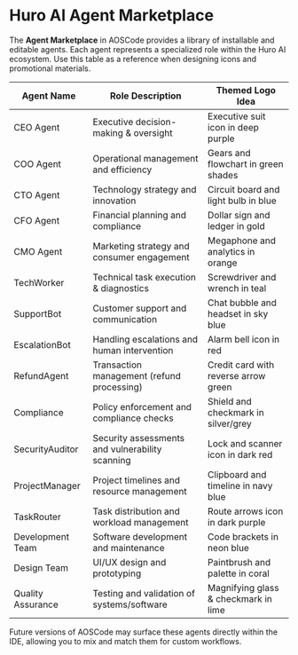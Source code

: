 # Huro AI Agent Marketplace

The **Agent Marketplace** in AOSCode provides a library of installable and editable agents. Each agent represents a specialized role within the Huro AI ecosystem. Use this table as a reference when designing icons and promotional materials.

| Agent Name | Role Description | Themed Logo Idea |
|------------|-----------------|------------------|
| CEO Agent | Executive decision-making & oversight | Executive suit icon in deep purple |
| COO Agent | Operational management and efficiency | Gears and flowchart in green shades |
| CTO Agent | Technology strategy and innovation | Circuit board and light bulb in blue |
| CFO Agent | Financial planning and compliance | Dollar sign and ledger in gold |
| CMO Agent | Marketing strategy and consumer engagement | Megaphone and analytics in orange |
| TechWorker | Technical task execution & diagnostics | Screwdriver and wrench in teal |
| SupportBot | Customer support and communication | Chat bubble and headset in sky blue |
| EscalationBot | Handling escalations and human intervention | Alarm bell icon in red |
| RefundAgent | Transaction management (refund processing) | Credit card with reverse arrow green |
| Compliance | Policy enforcement and compliance checks | Shield and checkmark in silver/grey |
| SecurityAuditor | Security assessments and vulnerability scanning | Lock and scanner icon in dark red |
| ProjectManager | Project timelines and resource management | Clipboard and timeline in navy blue |
| TaskRouter | Task distribution and workload management | Route arrows icon in dark purple |
| Development Team | Software development and maintenance | Code brackets in neon blue |
| Design Team | UI/UX design and prototyping | Paintbrush and palette in coral |
| Quality Assurance | Testing and validation of systems/software | Magnifying glass & checkmark in lime |

Future versions of AOSCode may surface these agents directly within the IDE, allowing you to mix and match them for custom workflows.
